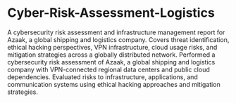 # Cyber-Risk-Assessment-Logistics
A cybersecurity risk assessment and infrastructure management report for Azaak, a global shipping and logistics company. Covers threat identification, ethical hacking perspectives, VPN infrastructure, cloud usage risks, and mitigation strategies across a globally distributed network.
Performed a cybersecurity risk assessment of Azaak, a global shipping and logistics company with VPN-connected regional data centers and public cloud dependencies. Evaluated risks to infrastructure, applications, and communication systems using ethical hacking approaches and mitigation strategies.

